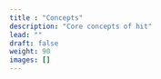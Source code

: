 ```yaml
---
title : "Concepts"
description: "Core concepts of hit"
lead: ""
draft: false
weight: 90
images: []
---
```

